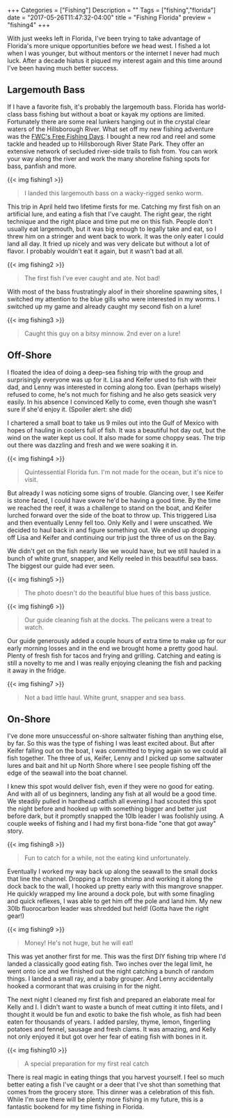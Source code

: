 +++
Categories = ["Fishing"]
Description = ""
Tags = ["fishing","florida"]
date = "2017-05-26T11:47:32-04:00"
title = "Fishing Florida"
preview = "fishing4"
+++

[free-fishing-days]: http://myfwc.com/license/recreational/do-i-need-a-license/free-fishing/

With just weeks left in Florida, I've been trying to take advantage of Florida's more unique opportunities before we head west. I fished a lot when I was younger, but without mentors or the internet I never had much luck. After a decade hiatus it piqued my interest again and this time around I've been having much better success.

## Largemouth Bass
If I have a favorite fish, it's probably the largemouth bass. Florida has world-class bass fishing but without a boat or kayak my options are limited. Fortunately there are some real lunkers hanging out in the crystal clear waters of the Hillsborough River. What set off my new fishing adventure was the [FWC's Free Fishing Days][free-fishing-days]. I bought a new rod and reel and some tackle and headed up to Hillsborough River State Park. They offer an extensive network of secluded river-side trails to fish from. You can work your way along the river and work the many shoreline fishing spots for bass, panfish and more.

{{< img fishing1 >}}

> I landed this largemouth bass on a wacky-rigged senko worm.

This trip in April held two lifetime firsts for me. Catching my first fish on an artificial lure, and eating a fish that I've caught. The right gear, the right technique and the right place and time put me on this fish. People don't usually eat largemouth, but it was big enough to legally take and eat, so I threw him on a stringer and went back to work. It was the only eater I could land all day. It fried up nicely and was very delicate but without a lot of flavor. I probably wouldn't eat it again, but it wasn't bad at all.

{{< img fishing2 >}}

> The first fish I've ever caught and ate. Not bad!

With most of the bass frustratingly aloof in their shoreline spawning sites, I switched my attention to the blue gills who were interested in my worms. I switched up my game and already caught my second fish on a lure!

{{< img fishing3 >}}

> Caught this guy on a bitsy minnow. 2nd ever on a lure!


## Off-Shore
I floated the idea of doing a deep-sea fishing trip with the group and surprisingly everyone was up for it. Lisa and Keifer used to fish with their dad, and Lenny was interested in coming along too. Evan (perhaps wisely) refused to come, he's not much for fishing and he also gets seasick very easily. In his absence I convinced Kelly to come, even though she wasn't sure if she'd enjoy it. (Spoiler alert: she did)

I chartered a small boat to take us 9 miles out into the Gulf of Mexico with hopes of hauling in coolers full of fish. It was a beautiful hot day out, but the wind on the water kept us cool. It also made for some choppy seas. The trip out there was dazzling and fresh and we were soaking it in.

{{< img fishing4 >}}

> Quintessential Florida fun. I'm not made for the ocean, but it's nice to visit.

But already I was noticing some signs of trouble. Glancing over, I see Keifer is stone faced, I could have swore he'd be having a good time. By the time we reached the reef, it was a challenge to stand on the boat, and Keifer lurched forward over the side of the boat to throw up. This triggered Lisa and then eventually Lenny fell too. Only Kelly and I were unscathed. We decided to haul back in and figure something out. We ended up dropping off Lisa and Keifer and continuing our trip just the three of us on the Bay.

We didn't get on the fish nearly like we would have, but we still hauled in a bunch of white grunt, snapper, and Kelly reeled in this beautiful sea bass. The biggest our guide had ever seen.

{{< img fishing5 >}}

> The photo doesn't do the beautiful blue hues of this bass justice.

{{< img fishing6 >}}

> Our guide cleaning fish at the docks. The pelicans were a treat to watch.

Our guide generously added a couple hours of extra time to make up for our early morning losses and in the end we brought home a pretty good haul. Plenty of fresh fish for tacos and frying and grilling. Catching and eating is still a novelty to me and I was really enjoying cleaning the fish and packing it away in the fridge.

{{< img fishing7 >}}

> Not a bad little haul. White grunt, snapper and sea bass.

## On-Shore
I've done more unsuccessful on-shore saltwater fishing than anything else, by far. So this was the type of fishing I was least excited about. But after Keifer falling out on the boat, I was committed to trying again so we could all fish together. The three of us, Keifer, Lenny and I picked up some saltwater lures and bait and hit up North Shore where I see people fishing off the edge of the seawall into the boat channel.

I knew this spot would deliver fish, even if they were no good for eating. And with all of us beginners, landing any fish at all would be a good time. We steadily pulled in hardhead catfish all evening.I had scouted this spot the night before and hooked up with something bigger and better just before dark, but it promptly snapped the 10lb leader I was foolishly using. A couple weeks of fishing and I had my first bona-fide "one that got away" story.

{{< img fishing8 >}}

> Fun to catch for a while, not the eating kind unfortunately.

Eventually I worked my way back up along the seawall to the small docks that line the channel. Dropping a frozen shrimp and working it along the dock back to the wall, I hooked up pretty early with this mangrove snapper. He quickly wrapped my line around a dock pole, but with some finagling and quick reflexes, I was able to get him off the pole and land him. My new 30lb fluorocarbon leader was shredded but held! (Gotta have the right gear!)

{{< img fishing9 >}}

> Money! He's not huge, but he will eat!

This was yet another first for me. This was the first DIY fishing trip where I'd landed a classically good eating fish. Two inches over the legal limit, he went onto ice and we finished out the night catching a bunch of random things. I landed a small ray, and a baby grouper. And Lenny accidentally hooked a cormorant that was cruising in for the night.

The next night I cleaned my first fish and prepared an elaborate meal for Kelly and I. I didn't want to waste a bunch of meat cutting it into filets, and I thought it would be fun and exotic to bake the fish whole, as fish had been eaten for thousands of years. I added parsley, thyme, lemon, fingerling potatoes and fennel, sausage and fresh clams. It was amazing, and Kelly not only enjoyed it but got over her fear of eating fish with bones in it.

{{< img fishing10 >}}

> A special preparation for my first real catch

There is real magic in eating things that you harvest yourself. I feel so much better eating a fish I've caught or a deer that I've shot than something that comes from the grocery store. This dinner was a celebration of this fish. While I'm sure there will be plenty more fishing in my future, this is a fantastic bookend for my time fishing in Florida.
